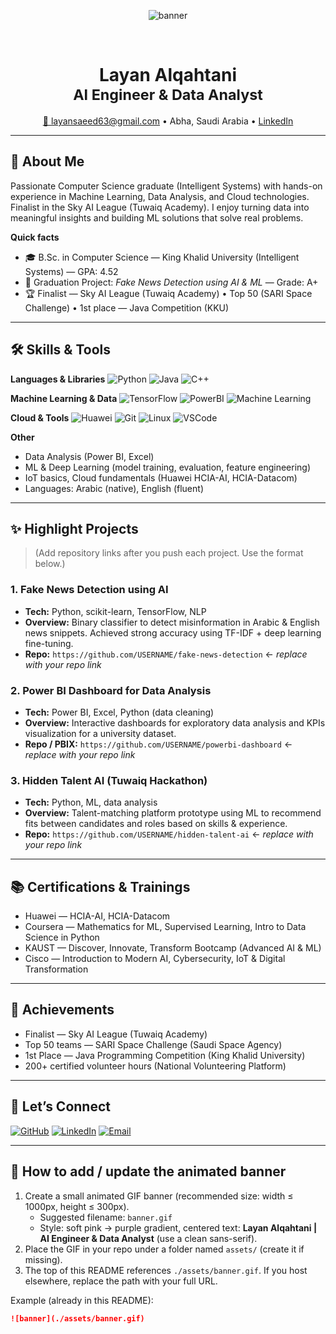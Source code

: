 <div align="center">

<!-- Banner: upload a GIF at ./assets/banner.gif or replace the path with your hosted GIF URL -->
![banner](./assets/banner.gif)

<br />

<h1 align="center">Layan Alqahtani <br/>
<sub><strong>AI Engineer & Data Analyst</strong></sub></h1>

<p align="center">
  <a href="mailto:layansaeed63@gmail.com">📧 layansaeed63@gmail.com</a> • Abha, Saudi Arabia • <a href="https://www.linkedin.com/in/layan-saeed">LinkedIn</a>
</p>

</div>

---

## 👋 About Me
Passionate Computer Science graduate (Intelligent Systems) with hands-on experience in Machine Learning, Data Analysis, and Cloud technologies. Finalist in the Sky AI League (Tuwaiq Academy). I enjoy turning data into meaningful insights and building ML solutions that solve real problems.

**Quick facts**
- 🎓 B.Sc. in Computer Science — King Khalid University (Intelligent Systems) — GPA: 4.52  
- 🔬 Graduation Project: *Fake News Detection using AI & ML* — Grade: A+  
- 🏆 Finalist — Sky AI League (Tuwaiq Academy) • Top 50 (SARI Space Challenge) • 1st place — Java Competition (KKU)

---

## 🛠️ Skills & Tools

**Languages & Libraries**
![Python](https://img.shields.io/badge/Python-FFD43B?style=flat&logo=python&logoColor=darkgreen)
![Java](https://img.shields.io/badge/Java-ED8B00?style=flat&logo=java&logoColor=white)
![C++](https://img.shields.io/badge/C%2B%2B-00599C?style=flat&logo=c%2B%2B&logoColor=white)

**Machine Learning & Data**
![TensorFlow](https://img.shields.io/badge/TensorFlow-%2302569B.svg?style=flat&logo=tensorflow&logoColor=white)
![PowerBI](https://img.shields.io/badge/Power%20BI-FF6F00?style=flat&logo=microsoft-power-bi&logoColor=white)
![Machine Learning](https://img.shields.io/badge/Machine_Learning-6f42c1?style=flat)

**Cloud & Tools**
![Huawei](https://img.shields.io/badge/Huawei-Huawei?style=flat)
![Git](https://img.shields.io/badge/Git-E44C30?style=flat&logo=git&logoColor=white)
![Linux](https://img.shields.io/badge/Linux-FCC624?style=flat&logo=linux&logoColor=black)
![VSCode](https://img.shields.io/badge/VSCode-0078D4?style=flat&logo=visual-studio-code&logoColor=white)

**Other**
- Data Analysis (Power BI, Excel)  
- ML & Deep Learning (model training, evaluation, feature engineering)  
- IoT basics, Cloud fundamentals (Huawei HCIA-AI, HCIA-Datacom)  
- Languages: Arabic (native), English (fluent)

---

## ✨ Highlight Projects
> (Add repository links after you push each project. Use the format below.)

### 1. Fake News Detection using AI
- **Tech:** Python, scikit-learn, TensorFlow, NLP  
- **Overview:** Binary classifier to detect misinformation in Arabic & English news snippets. Achieved strong accuracy using TF-IDF + deep learning fine-tuning.  
- **Repo:** `https://github.com/USERNAME/fake-news-detection` ← *replace with your repo link*

### 2. Power BI Dashboard for Data Analysis
- **Tech:** Power BI, Excel, Python (data cleaning)  
- **Overview:** Interactive dashboards for exploratory data analysis and KPIs visualization for a university dataset.  
- **Repo / PBIX:** `https://github.com/USERNAME/powerbi-dashboard` ← *replace with your repo link*

### 3. Hidden Talent AI (Tuwaiq Hackathon)
- **Tech:** Python, ML, data analysis  
- **Overview:** Talent-matching platform prototype using ML to recommend fits between candidates and roles based on skills & experience.  
- **Repo:** `https://github.com/USERNAME/hidden-talent-ai` ← *replace with your repo link*

---

## 📚 Certifications & Trainings
- Huawei — HCIA-AI, HCIA-Datacom  
- Coursera — Mathematics for ML, Supervised Learning, Intro to Data Science in Python  
- KAUST — Discover, Innovate, Transform Bootcamp (Advanced AI & ML)  
- Cisco — Introduction to Modern AI, Cybersecurity, IoT & Digital Transformation

---

## 🏅 Achievements
- Finalist — Sky AI League (Tuwaiq Academy)  
- Top 50 teams — SARI Space Challenge (Saudi Space Agency)  
- 1st Place — Java Programming Competition (King Khalid University)  
- 200+ certified volunteer hours (National Volunteering Platform)

---

## 🤝 Let’s Connect
<p align="left">
  <a href="https://github.com/USERNAME"><img src="https://img.shields.io/badge/GitHub-Layan%20Alqahtani-181717?style=flat&logo=github&logoColor=white" alt="GitHub"/></a>
  <a href="https://www.linkedin.com/in/layan-saeed"><img src="https://img.shields.io/badge/LinkedIn-Layan%20Saeed-0A66C2?style=flat&logo=linkedin&logoColor=white" alt="LinkedIn"/></a>
  <a href="mailto:layansaeed63@gmail.com"><img src="https://img.shields.io/badge/Email-layansaeed63%40gmail.com-D14836?style=flat&logo=gmail&logoColor=white" alt="Email"/></a>
</p>

---

## 📌 How to add / update the animated banner
1. Create a small animated GIF banner (recommended size: width ≤ 1000px, height ≤ 300px).  
   - Suggested filename: `banner.gif`
   - Style: soft pink → purple gradient, centered text: **Layan Alqahtani | AI Engineer & Data Analyst** (use a clean sans-serif).  
2. Place the GIF in your repo under a folder named `assets/` (create it if missing).  
3. The top of this README references `./assets/banner.gif`. If you host elsewhere, replace the path with your full URL.

Example (already in this README):  
```md
![banner](./assets/banner.gif)
